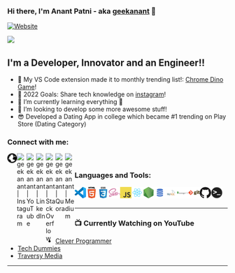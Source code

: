 ### Hi there, I'm Anant Patni - aka [geekanant][website] 👋

[![Website](https://img.shields.io/website?label=anantpatni.com&style=for-the-badge&url=https://www.anantpatni.com)](https://www.anantpatni.com)

![](https://komarev.com/ghpvc/?username=geekanant)

## I'm a Developer, Innovator and an Engineer!!

- 🔭 My VS Code extension made it to monthly trending list!: [Chrome Dino Game][extension]!
- 🥅 2022 Goals: Share tech knowledge on [instagram][Instagram]!
- 🌱 I’m currently learning everything 🤣
- 👯 I’m looking to develop some more awesome stuff!
- 😎 Developed a Dating App in college which became #1 trending on Play Store (Dating Category)


### Connect with me:

[<img align="left" alt="anantpatni.com" width="22px" src="https://raw.githubusercontent.com/iconic/open-iconic/master/svg/globe.svg" />][website]
[<img align="left" alt="geekanant | Instagram" width="22px" src="https://cdn.jsdelivr.net/npm/simple-icons@v3/icons/instagram.svg" />][instagram]
[<img align="left" alt="geekanant | YouTube" width="22px" src="https://cdn.jsdelivr.net/npm/simple-icons@v3/icons/youtube.svg" />][youtube]
[<img align="left" alt="geekanant | LinkedIn" width="22px" src="https://cdn.jsdelivr.net/npm/simple-icons@v3/icons/linkedin.svg" />][linkedin]
[<img align="left" alt="geekanant | Stack Overflow" width="22px" src="https://cdn.jsdelivr.net/npm/simple-icons@v3/icons/stackoverflow.svg" />][stackoverflow]
[<img align="left" alt="geekanant | Quora" width="22px" src="https://cdn.jsdelivr.net/npm/simple-icons@v3/icons/quora.svg" />][quora]
[<img align="left" alt="geekanant | Medium" width="22px" src="https://cdn.jsdelivr.net/npm/simple-icons@v3/icons/medium.svg" />][medium]

<br />

### Languages and Tools:

<img align="left" alt="Visual Studio Code" width="26px" src="https://raw.githubusercontent.com/github/explore/80688e429a7d4ef2fca1e82350fe8e3517d3494d/topics/visual-studio-code/visual-studio-code.png" />
<img align="left" alt="HTML5" width="26px" src="https://raw.githubusercontent.com/github/explore/80688e429a7d4ef2fca1e82350fe8e3517d3494d/topics/html/html.png" />
<img align="left" alt="CSS3" width="26px" src="https://raw.githubusercontent.com/github/explore/80688e429a7d4ef2fca1e82350fe8e3517d3494d/topics/css/css.png" />
<img align="left" alt="Sass" width="26px" src="https://raw.githubusercontent.com/github/explore/80688e429a7d4ef2fca1e82350fe8e3517d3494d/topics/sass/sass.png" />
<img align="left" alt="JavaScript" width="26px" src="https://raw.githubusercontent.com/github/explore/80688e429a7d4ef2fca1e82350fe8e3517d3494d/topics/javascript/javascript.png" />
<img align="left" alt="React" width="26px" src="https://raw.githubusercontent.com/github/explore/80688e429a7d4ef2fca1e82350fe8e3517d3494d/topics/react/react.png" />
<img align="left" alt="Node.js" width="26px" src="https://raw.githubusercontent.com/github/explore/80688e429a7d4ef2fca1e82350fe8e3517d3494d/topics/nodejs/nodejs.png" />
<img align="left" alt="SQL" width="26px" src="https://raw.githubusercontent.com/github/explore/80688e429a7d4ef2fca1e82350fe8e3517d3494d/topics/sql/sql.png" />
<img align="left" alt="MySQL" width="26px" src="https://raw.githubusercontent.com/github/explore/80688e429a7d4ef2fca1e82350fe8e3517d3494d/topics/mysql/mysql.png" />
<img align="left" alt="MongoDB" width="26px" src="https://raw.githubusercontent.com/github/explore/80688e429a7d4ef2fca1e82350fe8e3517d3494d/topics/mongodb/mongodb.png" />
<img align="left" alt="Git" width="26px" src="https://raw.githubusercontent.com/github/explore/80688e429a7d4ef2fca1e82350fe8e3517d3494d/topics/git/git.png" />
<img align="left" alt="GitHub" width="26px" src="https://raw.githubusercontent.com/github/explore/78df643247d429f6cc873026c0622819ad797942/topics/github/github.png" />
<img align="left" alt="Terminal" width="26px" src="https://raw.githubusercontent.com/github/explore/80688e429a7d4ef2fca1e82350fe8e3517d3494d/topics/terminal/terminal.png" />

<br />
<br />

---

### 📺 Currently Watching on YouTube

<!-- YOUTUBE:START -->
- [Clever Programmer](https://www.youtube.com/channel/UCqrILQNl5Ed9Dz6CGMyvMTQ)
- [Tech Dummies](https://www.youtube.com/c/TechDummiesNarendraL/featured)
- [Traversy Media](https://www.youtube.com/channel/UC29ju8bIPH5as8OGnQzwJyA)


---

[website]: https://www.anantpatni.com
[instagram]: https://www.instagram.com/geekanant/
[extension]: https://marketplace.visualstudio.com/search?term=geekanant&target=VSCode&category=Other&sortBy=Relevance
[youtube]: https://www.youtube.com/channel/UCba8EopBAXKZKpmkgHWtOxw
[linkedin]: https://www.linkedin.com/in/anantpatni1/
[quora]: https://www.quora.com/profile/Anant-Patni-Geek-Anant
[stackoverflow]: https://stackoverflow.com/users/8826295/geekanant
[medium]: https://medium.com/@geekanant


